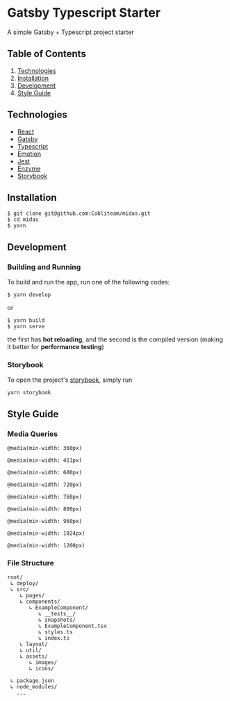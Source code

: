 # Gatsby Typescript Starter

A simple Gatsby + Typescript project starter

## Table of Contents

1. [Technologies](#technologies)
2. [Installation](#installation)
3. [Development](#development)
4. [Style Guide](#style-guide)

## Technologies

- [React](https://reactjs.org/)
- [Gatsby](https://www.gatsbyjs.org/)
- [Typescript](https://www.typescriptlang.org/)
- [Emotion](https://emotion.sh/)
- [Jest](https://jestjs.io/)
- [Enzyme](https://airbnb.io/enzyme/)
- [Storybook](https://storybook.js.org/)

## Installation

```
$ git clone git@github.com:Cobliteam/midas.git
$ cd midas
$ yarn
```

## Development

### Building and Running

To build and run the app, run one of the following codes:

```
$ yarn develop
```

or

```
$ yarn build
$ yarn serve
```

the first has **hot reloading**, and the second is the compiled version (making it better for **performance testing**)

### Storybook

To open the project's [storybook](https://storybook.js.org/), simply run

```
yarn storybook
```

## Style Guide

### Media Queries

`@media(min-width: 360px)`

`@media(min-width: 411px)`

`@media(min-width: 600px)`

`@media(min-width: 720px)`

`@media(min-width: 768px)`

`@media(min-width: 800px)`

`@media(min-width: 960px)`

`@media(min-width: 1024px)`

`@media(min-width: 1200px)`

### File Structure

```
root/
 ↳ deploy/
 ↳ src/
    ↳ pages/
    ↳ components/
       ↳ ExampleComponent/
          ↳ __tests__/
          ↳ snapshots/
          ↳ ExampleComponent.tsx
          ↳ styles.ts
          ↳ index.ts
    ↳ layout/
    ↳ util/
    ↳ assets/
       ↳ images/
       ↳ icons/

 ↳ package.json
 ↳ node_modules/
   ...
```
